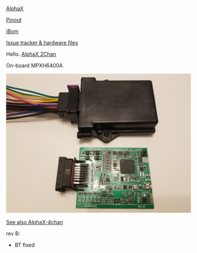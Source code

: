 [AlphaX](https://www.alphaxpr.com/)

[Pinout](https://rusefi.com/docs/pinouts/hellen/alphax-2chan/)

[iBom](https://rusefi.com/docs/ibom/alphax_2ch-a-ibom.html)

[Issue tracker & hardware files](https://github.com/rusefi/alphax-2chan)

Hello. [AlphaX 2Chan](https://rusefi.com/build_server/rusefi_bundle_alphax-2chan.zip)

On-board MPXH6400A

![x](Hardware/Hellen/alphax-2chan-rev-a.jpg)

[See also AlphaX-4chan](AlphaX-4chan)

rev B:

* BT fixed
